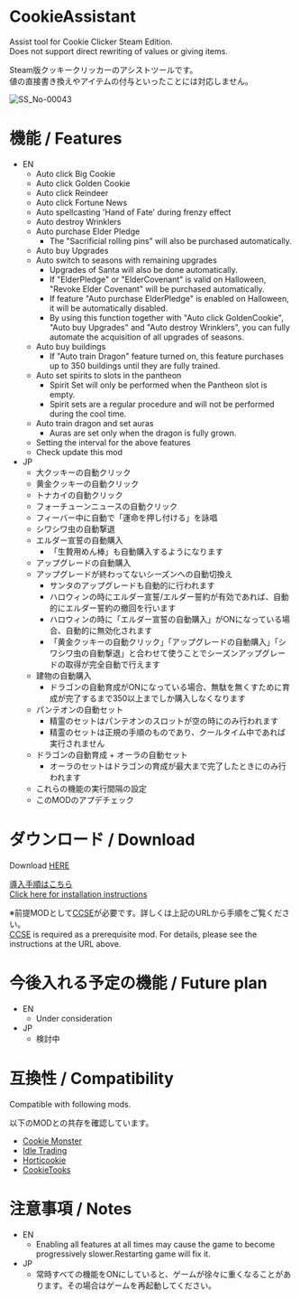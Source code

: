 # CookieAssistant
Assist tool for Cookie Clicker Steam Edition.  
Does not support direct rewriting of values or giving items.

Steam版クッキークリッカーのアシストツールです。  
値の直接書き換えやアイテムの付与といったことには対応しません。

![SS_No-00043](https://user-images.githubusercontent.com/5540614/133083723-ad57c613-7fe9-442b-90d4-586287a493ca.png)

# 機能 / Features

- EN
  - Auto click Big Cookie
  - Auto click Golden Cookie
  - Auto click Reindeer
  - Auto click Fortune News
  - Auto spellcasting 'Hand of Fate' during frenzy effect
  - Auto destroy Wrinklers
  - Auto purchase Elder Pledge
    - The "Sacrificial rolling pins" will also be purchased automatically.
  - Auto buy Upgrades
  - Auto switch to seasons with remaining upgrades
    - Upgrades of Santa will also be done automatically.
    - If "ElderPledge" or "ElderCovenant" is valid on Halloween, "Revoke Elder Covenant" will be purchased automatically.
    - If feature "Auto purchase ElderPledge" is enabled on Halloween, it will be automatically disabled.
    - By using this function together with "Auto click GoldenCookie", "Auto buy Upgrades" and "Auto destroy Wrinklers", you can fully automate the acquisition of all upgrades of seasons.
  - Auto buy buildings
    - If "Auto train Dragon" feature turned on, this feature purchases up to 350 buildings until they are fully trained.
  - Auto set spirits to slots in the pantheon
    - Spirit Set will only be performed when the Pantheon slot is empty.
    - Spirit sets are a regular procedure and will not be performed during the cool time.
  - Auto train dragon and set auras
    - Auras are set only when the dragon is fully grown.
  - Setting the interval for the above features
  - Check update this mod
- JP
  - 大クッキーの自動クリック
  - 黄金クッキーの自動クリック
  - トナカイの自動クリック
  - フォーチューンニュースの自動クリック
  - フィーバー中に自動で「運命を押し付ける」を詠唱
  - シワシワ虫の自動撃退
  - エルダー宣誓の自動購入
    - 「生贄用めん棒」も自動購入するようになります
  - アップグレードの自動購入
  - アップグレードが終わってないシーズンへの自動切換え
    - サンタのアップグレードも自動的に行われます
    - ハロウィンの時にエルダー宣誓/エルダー誓約が有効であれば、自動的にエルダー誓約の撤回を行います
    - ハロウィンの時に「エルダー宣誓の自動購入」がONになっている場合、自動的に無効化されます
    - 「黄金クッキーの自動クリック」「アップグレードの自動購入」「シワシワ虫の自動撃退」と合わせて使うことでシーズンアップグレードの取得が完全自動で行えます
  - 建物の自動購入
    - ドラゴンの自動育成がONになっている場合、無駄を無くすために育成が完了するまで350以上までしか購入しなくなります
  - パンテオンの自動セット
    - 精霊のセットはパンテオンのスロットが空の時にのみ行われます
    - 精霊のセットは正規の手順のものであり、クールタイム中であれば実行されません
  - ドラゴンの自動育成 + オーラの自動セット
    - オーラのセットはドラゴンの育成が最大まで完了したときにのみ行われます
  - これらの機能の実行間隔の設定
  - このMODのアプデチェック

# ダウンロード / Download

Download [HERE](https://github.com/hitsub/CookieAssistant/releases/latest/download/CookieAssistant.zip)

[導入手順はこちら](https://steamcommunity.com/sharedfiles/filedetails/?id=2596469882)  
[Click here for installation instructions](https://steamcommunity.com/sharedfiles/filedetails/?id=2596469882)

※前提MODとして[CCSE](https://klattmose.github.io/CookieClicker/)が必要です。詳しくは上記のURLから手順をご覧ください。  
[CCSE](https://klattmose.github.io/CookieClicker/) is required as a prerequisite mod. For details, please see the instructions at the URL above.

# 今後入れる予定の機能 / Future plan

- EN
  - Under consideration
- JP
  - 検討中

# 互換性 / Compatibility

Compatible with following mods.

以下のMODとの共存を確認しています。

- [Cookie Monster](https://github.com/CookieMonsterTeam/CookieMonster)
- [Idle Trading](https://klattmose.github.io/CookieClicker/)
- [Horticookie](https://klattmose.github.io/CookieClicker/)
- [CookieTooks](https://github.com/hideki0403/CookieTools/)

# 注意事項 / Notes

- EN
  - Enabling all features at all times may cause the game to become progressively slower.Restarting game will fix it.
- JP
  - 常時すべての機能をONにしていると、ゲームが徐々に重くなることがあります。その場合はゲームを再起動してください。

